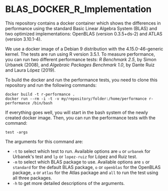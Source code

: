 # BLAS_DOCKER_R_Implementation

This repository contains a docker container which shows the differences in performance using the standard Basic Linear Algebra System (BLAS) and two optimized implementations: OpenBLAS (version 0.3.5+ds-2) and ATLAS (version 3.10.1-4).

We use a docker image of a Debian 9 distribution with the 4.15.0-46-generic kernel. The tests are run using R version 3.5.1. To measure performance, you can run two different performance tests: *R Benchmark 2.5*, by Simon Urbanek (2008), and *Algebraic Packages Benchmark 1.0*, by Dante Ruiz and Laura López (2019).

To build the docker and run the performance tests, you need to clone this repository and run the following commands:

```shell
docker build -t r-performance .
docker run --rm -i -t -v my/repository/folder:/home/performance r-performance /bin/bash
```
If everything goes well, you will start in the bash system of the newly created docker image. Then, you can run the performance tests with the command:

```shell
test -args
```

The arguments for this command are:
* `-t` to select which test to run. Available options are `u` or `urbanek` for Urbanek's test and `lp` or `lopez-ruiz` for López and Ruiz test.
* `-m` to select which BLAS package to use. Available options are `s` or `standard` for the default BLAS package, `o` or `openblas` for the OpenBLAS package, `a` or `atlas` for the Atlas package and `all` to run the test using all three packages.
* `-h` to get more detailed descriptions of the arguments.
